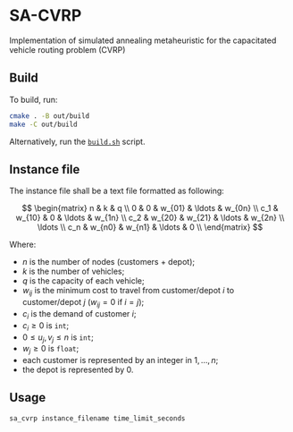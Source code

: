 # SA-CVRP

Implementation of simulated annealing metaheuristic for the capacitated vehicle
routing problem (CVRP)

## Build

To build, run:

```sh
cmake . -B out/build
make -C out/build
```

Alternatively, run the [`build.sh`](build.sh) script.

## Instance file

The instance file shall be a text file formatted as following:

$$
\begin{matrix}
n      & k      & q                        \\
0      & 0      & w_{01} & \ldots & w_{0n} \\
c_1    & w_{10} & 0      & \ldots & w_{1n} \\
c_2    & w_{20} & w_{21} & \ldots & w_{2n} \\
\ldots                                     \\
c_n    & w_{n0} & w_{n1} & \ldots & 0      \\
\end{matrix}
$$

Where:

- $n$ is the number of nodes (customers + depot);
- $k$ is the number of vehicles;
- $q$ is the capacity of each vehicle;
- $w_{ij}$ is the minimum cost to travel from customer/depot $i$ to
  customer/depot $j$ ($w_{ij} = 0$ if $i = j$);
- $c_i$ is the demand of customer $i$;
- $c_i \ge 0$ is `int`;
- $0 \le u_j, v_j \le n$ is `int`;
- $w_j \ge 0$ is `float`;
- each customer is represented by an integer in $1, \ldots, n$;
- the depot is represented by $0$.

## Usage

```sh
sa_cvrp instance_filename time_limit_seconds
```

